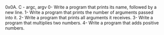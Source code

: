 0x0A. C - argc, argv
0- Write a program that prints its name, followed by a new line.
1- Write a program that prints the number of arguments passed into it.
2- Write a program that prints all arguments it receives.
3- Write a program that multiplies two numbers.
4- Write a program that adds positive numbers.
